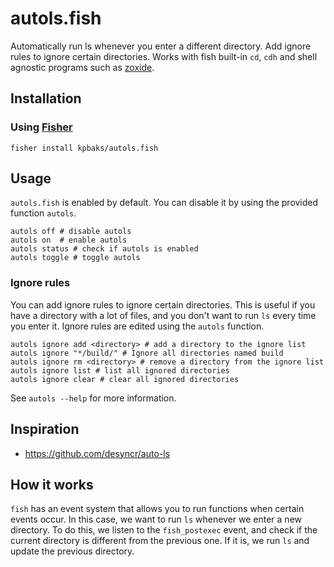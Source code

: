 # autols.fish
Automatically run ls whenever you enter a different directory. Add ignore rules to ignore certain directories. Works with fish built-in `cd`, `cdh` and shell agnostic programs such as [zoxide](https://github.com/ajeetdsouza/zoxide).

<!-- Can be toggled on and off by using the provided helper function `autols-toggle [on|off]` -->

<!-- TODO: update video -->
<!-- [![asciicast](https://asciinema.org/a/359379.svg)](https://asciinema.org/a/359379) -->

## Installation

### Using [Fisher](https://github.com/jorgebucaran/fisher)
```fish
fisher install kpbaks/autols.fish
```

## Usage

`autols.fish` is enabled by default. You can disable it by using the provided function `autols`.

```fish
autols off # disable autols
autols on  # enable autols
autols status # check if autols is enabled
autols toggle # toggle autols
```

### Ignore rules

You can add ignore rules to ignore certain directories. This is useful if you have a directory with a lot of files, and you don't want to run `ls` every time you enter it. Ignore rules are edited using the `autols` function.

```fish
autols ignore add <directory> # add a directory to the ignore list
autols ignore "*/build/" # Ignore all directories named build
autols ignore rm <directory> # remove a directory from the ignore list
autols ignore list # list all ignored directories
autols ignore clear # clear all ignored directories
```


See `autols --help` for more information.

## Inspiration
- https://github.com/desyncr/auto-ls


## How it works

`fish` has an event system that allows you to run functions when certain events occur. In this case, we want to run `ls` whenever we enter a new directory. To do this, we listen to the `fish_postexec` event, and check if the current directory is different from the previous one. If it is, we run `ls` and update the previous directory.
